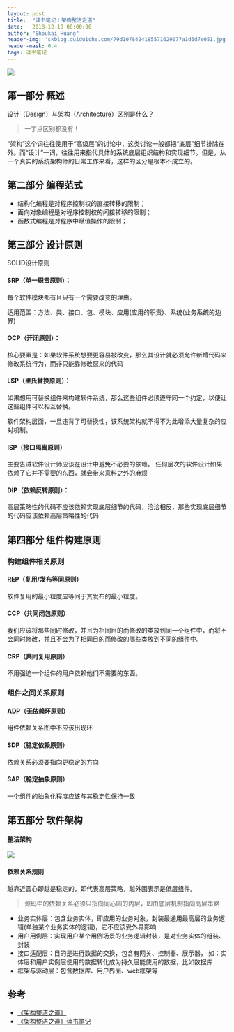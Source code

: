 ```yaml
---
layout: post
title:  "读书笔记：架构整洁之道"
date:   2018-12-18 08:00:00
author: "Shoukai Huang"
header-img: 'skblog.duiduiche.com/79d1078424185571629077a1d6d7e051.jpg'
header-mask: 0.4
tags: 读书笔记
---
```



![](http://skblog.duiduiche.com/526bb596ad794decbb89284005871f90.jpg)

## 第一部分 概述

设计（Design）与架构（Architecture）区别是什么？

>一丁点区别都没有！

“架构”这个词往往使用于“高级层”的讨论中，这类讨论一般都把“底层”细节排除在外。而“设计”一词，往往用来指代具体的系统底层组织结构和实现细节。但是，从一个真实的系统架构师的日常工作来看，这样的区分是根本不成立的。


## 第二部分 编程范式

* 结构化编程是对程序控制权的直接转移的限制；
* 面向对象编程是对程序控制权的间接转移的限制；
* 函数式编程是对程序中赋值操作的限制；

## 第三部分 设计原则

SOLID设计原则

#### SRP（单一职责原则）：

每个软件模块都有且只有一个需要改变的理由。

适用范围：方法、类、接口、包、模块、应用(应用的职责)、系统(业务系统的边界)

#### OCP（开闭原则）：

核心要素是：如果软件系统想要更容易被改变，那么其设计就必须允许新增代码来修改系统行为，而非只能靠修改原来的代码

#### LSP（里氏替换原则）：

如果想用可替换组件来构建软件系统，那么这些组件必须遵守同一个约定，以便让这些组件可以相互替换。

软件架构层面，一旦违背了可替换性，该系统架构就不得不为此增添大量复杂的应对机制。

#### ISP（接口隔离原则）

主要告诫软件设计师应该在设计中避免不必要的依赖。
任何层次的软件设计如果依赖了它并不需要的东西，就会带来意料之外的麻烦

#### DIP（依赖反转原则）：

高层策略性的代码不应该依赖实现底层细节的代码，洽洽相反，那些实现底层细节的代码应该依赖高层策略性的代码


## 第四部分 组件构建原则

### 构建组件相关原则

#### REP（复用/发布等同原则）

软件复用的最小粒度应等同于其发布的最小粒度。

#### CCP（共同闭包原则）

我们应该将那些同时修改，并且为相同目的而修改的类放到同一个组件中，而将不会同时修改，并且不会为了相同目的而修改的哪些类放到不同的组件中。

#### CRP（共同复用原则）

不用强迫一个组件的用户依赖他们不需要的东西。


### 组件之间关系原则

#### ADP（无依赖环原则）

组件依赖关系图中不应该出现环

#### SDP（稳定依赖原则）

依赖关系必须要指向更稳定的方向

#### SAP（稳定抽象原则）

一个组件的抽象化程度应该与其稳定性保持一致


## 第五部分 软件架构

#### 整洁架构

![](http://skblog.duiduiche.com/61a751ed428ff8d7d956c6702f46f9e2.jpg)

#### 依赖关系规则

越靠近圆心即越是稳定的，即代表高层策略，越外围表示是低层组件,
>源码中的依赖关系必须只指向同心圆的内层，即由底层机制指向高层策略

* 业务实体层：包含业务实体，即应用的业务对象，封装最通用最高层的业务逻辑(单独某个业务实体的逻辑)，它不应该受外界影响
* 用户用例层：实现用户某个用例场景的业务逻辑封装，是对业务实体的组装、封装
* 接口适配层：目的是进行数据的交换，包含有网关、控制器、展示器， 如：实体层和用户实例层使用的数据转化成为持久层能使用的数据，比如数据库
* 框架与驱动层：包含数据库、用户界面、web框架等


## 参考

* [《架构整洁之道》](https://book.douban.com/subject/30333919/)
* [《架构整洁之道》读书笔记](https://www.jianshu.com/p/2fb9d7468f76)





